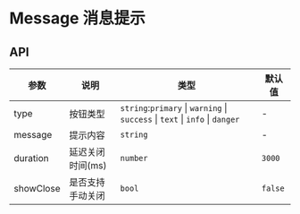 # Message 消息提示

<ClientOnly>
  <doc-message/>
</ClientOnly>

## API
|参数|说明|类型|默认值|
|---|---|---|---|
|type|按钮类型|`string`:`primary` \| `warning` \| `success` \| `text` \| `info` \| `danger`|-|
|message|提示内容|`string`|-|
|duration|延迟关闭时间(ms)|`number`|`3000`|
|showClose|是否支持手动关闭|`bool`|`false`|
